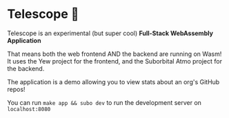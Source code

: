 # Telescope 🔭

Telescope is an experimental (but super cool) **Full-Stack WebAssembly Application**

That means both the web frontend AND the backend are running on Wasm! It uses the Yew project for the frontend, and the Suborbital Atmo project for the backend.

The application is a demo allowing you to view stats about an org's GitHub repos!

You can run `make app && subo dev` to run the development server on `localhost:8080`